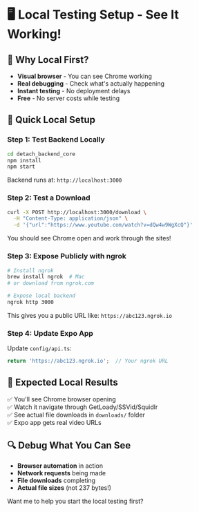 # 🖥️ Local Testing Setup - See It Working!

## 🎯 Why Local First?

- **Visual browser** - You can see Chrome working
- **Real debugging** - Check what's actually happening  
- **Instant testing** - No deployment delays
- **Free** - No server costs while testing

## 🚀 Quick Local Setup

### Step 1: Test Backend Locally

```bash
cd detach_backend_core
npm install
npm start
```

Backend runs at: `http://localhost:3000`

### Step 2: Test a Download

```bash
curl -X POST http://localhost:3000/download \
  -H "Content-Type: application/json" \
  -d '{"url":"https://www.youtube.com/watch?v=dQw4w9WgXcQ"}'
```

You should see Chrome open and work through the sites!

### Step 3: Expose Publicly with ngrok

```bash
# Install ngrok
brew install ngrok  # Mac
# or download from ngrok.com

# Expose local backend
ngrok http 3000
```

This gives you a public URL like: `https://abc123.ngrok.io`

### Step 4: Update Expo App

Update `config/api.ts`:
```typescript
return 'https://abc123.ngrok.io';  // Your ngrok URL
```

## 🧪 Expected Local Results

✅ You'll see Chrome browser opening  
✅ Watch it navigate through GetLoady/SSVid/Squidlr  
✅ See actual file downloads in `downloads/` folder  
✅ Expo app gets real video URLs  

## 🔍 Debug What You Can See

- **Browser automation** in action
- **Network requests** being made  
- **File downloads** completing
- **Actual file sizes** (not 237 bytes!)

Want me to help you start the local testing first?